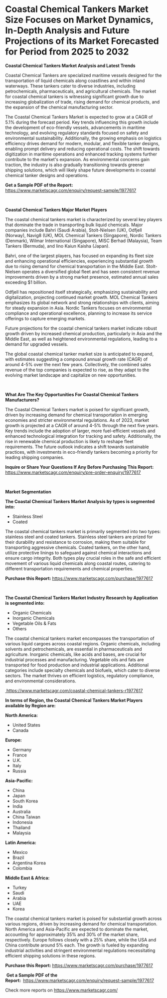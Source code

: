 <p><h1>Coastal Chemical Tankers Market Size Focuses on Market Dynamics, In-Depth Analysis and Future Projections of its Market Forecasted for Period from 2025 to 2032</h1></p><p><strong>Coastal Chemical Tankers Market Analysis and Latest Trends</strong></p>
<p><p>Coastal Chemical Tankers are specialized maritime vessels designed for the transportation of liquid chemicals along coastlines and within inland waterways. These tankers cater to diverse industries, including petrochemicals, pharmaceuticals, and agricultural chemicals. The market for coastal chemical tankers is witnessing significant growth due to increasing globalization of trade, rising demand for chemical products, and the expansion of the chemical manufacturing sector. </p><p>The Coastal Chemical Tankers Market is expected to grow at a CAGR of 5.1% during the forecast period. Key trends influencing this growth include the development of eco-friendly vessels, advancements in maritime technology, and evolving regulatory standards focused on safety and environmental sustainability. Additionally, the growing emphasis on logistics efficiency drives demand for modern, modular, and flexible tanker designs, enabling prompt delivery and reducing operational costs. The shift towards digitization in maritime operations and enhanced tracking systems further contribute to the market's expansion. As environmental concerns gain traction, the industry is also gradually transitioning towards greener shipping solutions, which will likely shape future developments in coastal chemical tanker designs and operations.</p></p>
<p><strong>Get a Sample PDF of the Report:&nbsp;</strong> <a href="https://www.marketscagr.com/enquiry/request-sample/1977617?utm_campaign=2628&utm_medium=2&utm_source=Github&utm_content=ia&utm_term=01032025&utm_id=coastal-chemical-tankers">https://www.marketscagr.com/enquiry/request-sample/1977617</a></p>
<p>&nbsp;</p>
<p><strong>Coastal Chemical Tankers Major Market Players</strong></p>
<p><p>The coastal chemical tankers market is characterized by several key players that dominate the trade in transporting bulk liquid chemicals. Major companies include Bahri (Saudi Arabia), Stolt-Nielsen (UK), Odfjell (Norway), Navig8 (UK), MOL Chemical Tankers (Singapore), Nordic Tankers (Denmark), Wilmar International (Singapore), MISC Berhad (Malaysia), Team Tankers (Bermuda), and Iino Kaiun Kaisha (Japan). </p><p>Bahri, one of the largest players, has focused on expanding its fleet size and enhancing operational efficiencies, experiencing substantial growth due to rising demand for chemical transportation in the Middle East. Stolt-Nielsen operates a diversified global fleet and has seen consistent revenue improvements driven by a strong market presence, estimated annual sales exceeding $1 billion.</p><p>Odfjell has repositioned itself strategically, emphasizing sustainability and digitalization, projecting continued market growth. MOL Chemical Tankers emphasizes its global network and strong relationships with clients, aiming for steady expansion in Asia. Nordic Tankers focuses on environmental compliance and operational excellence, planning to increase its service offerings to capture emerging markets.</p><p>Future projections for the coastal chemical tankers market indicate robust growth driven by increased chemical production, particularly in Asia and the Middle East, as well as heightened environmental regulations, leading to a demand for upgraded vessels.</p><p>The global coastal chemical tanker market size is anticipated to expand, with estimates suggesting a compound annual growth rate (CAGR) of around 4-5% over the next few years. Collectively, the combined sales revenue of the top companies is expected to rise, as they adapt to the evolving market landscape and capitalize on new opportunities.</p></p>
<p>&nbsp;</p>
<p><strong>What Are The Key Opportunities For Coastal Chemical Tankers Manufacturers?</strong></p>
<p><p>The Coastal Chemical Tankers market is poised for significant growth, driven by increasing demand for chemical transportation in emerging economies and stricter environmental regulations. As of 2023, market growth is projected at a CAGR of around 4-5% through the next five years. Key trends include the adoption of larger, more fuel-efficient vessels and enhanced technological integration for tracking and safety. Additionally, the rise in renewable chemical production is likely to reshape fleet requirements. The future outlook indicates a shift towards sustainable practices, with investments in eco-friendly tankers becoming a priority for leading shipping companies.</p></p>
<p><strong>Inquire or Share Your Questions If Any Before Purchasing This Report:</strong> <a href="https://www.marketscagr.com/enquiry/pre-order-enquiry/1977617?utm_campaign=2628&utm_medium=2&utm_source=Github&utm_content=ia&utm_term=01032025&utm_id=coastal-chemical-tankers">https://www.marketscagr.com/enquiry/pre-order-enquiry/1977617</a></p>
<p>&nbsp;</p>
<p><strong>Market Segmentation</strong></p>
<p><strong>The Coastal Chemical Tankers Market Analysis by types is segmented into:</strong></p>
<p><ul><li>Stainless Steel</li><li>Coated</li></ul></p>
<p><p>The coastal chemical tankers market is primarily segmented into two types: stainless steel and coated tankers. Stainless steel tankers are prized for their durability and resistance to corrosion, making them suitable for transporting aggressive chemicals. Coated tankers, on the other hand, utilize protective linings to safeguard against chemical interactions and ensure cargo integrity. Both types play crucial roles in the safe and efficient movement of various liquid chemicals along coastal routes, catering to different transportation requirements and chemical properties.</p></p>
<p><strong>Purchase this Report:&nbsp;</strong><a href="https://www.marketscagr.com/purchase/1977617?utm_campaign=2628&utm_medium=2&utm_source=Github&utm_content=ia&utm_term=01032025&utm_id=coastal-chemical-tankers">https://www.marketscagr.com/purchase/1977617</a></p>
<p>&nbsp;</p>
<p><strong>The Coastal Chemical Tankers Market Industry Research by Application is segmented into:</strong></p>
<p><ul><li>Organic Chemicals</li><li>Inorganic Chemicals</li><li>Vegetable Oils & Fats</li><li>Others</li></ul></p>
<p><p>The coastal chemical tankers market encompasses the transportation of various liquid cargoes across coastal regions. Organic chemicals, including solvents and petrochemicals, are essential in pharmaceuticals and agriculture. Inorganic chemicals, like acids and bases, are crucial for industrial processes and manufacturing. Vegetable oils and fats are transported for food production and industrial applications. Additional categories include specialty chemicals and biofuels, which cater to diverse sectors. The market thrives on efficient logistics, regulatory compliance, and environmental considerations.</p></p>
<p><a href="https://www.marketscagr.com/coastal-chemical-tankers-r1977617?utm_campaign=2628&utm_medium=2&utm_source=Github&utm_content=ia&utm_term=01032025&utm_id=coastal-chemical-tankers">&nbsp;https://www.marketscagr.com/coastal-chemical-tankers-r1977617</a></p>
<p><strong>In terms of Region, the Coastal Chemical Tankers Market Players available by Region are:</strong></p>
<p>
    <p> <strong> North America: </strong>
        <ul>
            <li>United States</li>
            <li>Canada</li>
        </ul>
        </p> 
    <p> <strong> Europe: </strong>
        <ul>
            <li>Germany</li>
            <li>France</li>
            <li>U.K.</li>
            <li>Italy</li>
            <li>Russia</li>
        </ul>
        </p> 
    <p> <strong> Asia-Pacific: </strong>
        <ul>
            <li>China</li>
            <li>Japan</li>
            <li>South Korea</li>
            <li>India</li>
            <li>Australia</li>
            <li>China Taiwan</li>
            <li>Indonesia</li>
            <li>Thailand</li>
            <li>Malaysia</li>
        </ul>
        </p> 
    <p> <strong> Latin America: </strong>
        <ul>
            <li>Mexico</li>
            <li>Brazil</li>
            <li>Argentina Korea</li>
            <li>Colombia</li>
        </ul>
        </p> 
    <p> <strong> Middle East & Africa: </strong>
        <ul>
            <li>Turkey</li>
            <li>Saudi</li>
            <li>Arabia</li>
            <li>UAE</li>
            <li>Korea</li>
        </ul>
    </p>
    </p>
<p><p>The coastal chemical tankers market is poised for substantial growth across various regions, driven by increasing demand for chemical transportation. North America and Asia-Pacific are expected to dominate the market, accounting for approximately 35% and 30% of the market share, respectively. Europe follows closely with a 25% share, while the USA and China contribute around 5% each. The growth is fueled by expanding industrial activities and stringent environmental regulations necessitating efficient shipping solutions in these regions.</p></p>
<p><strong>Purchase this Report: </strong><a href="https://www.marketscagr.com/purchase/1977617?utm_campaign=2628&utm_medium=2&utm_source=Github&utm_content=ia&utm_term=01032025&utm_id=coastal-chemical-tankers">https://www.marketscagr.com/purchase/1977617</a></p>
<p>&nbsp;<strong>Get a Sample PDF of the Report:&nbsp;&nbsp;</strong><a href="https://www.marketscagr.com/enquiry/request-sample/1977617?utm_campaign=2628&utm_medium=2&utm_source=Github&utm_content=ia&utm_term=01032025&utm_id=coastal-chemical-tankers">https://www.marketscagr.com/enquiry/request-sample/1977617</a></p>
<p><strong></strong></p>
<p>Check more reports on <a href="https://www.marketscagr.com/?utm_campaign=2628&utm_medium=2&utm_source=Github&utm_content=ia&utm_term=01032025&utm_id=coastal-chemical-tankers">https://www.marketscagr.com/</a></p>